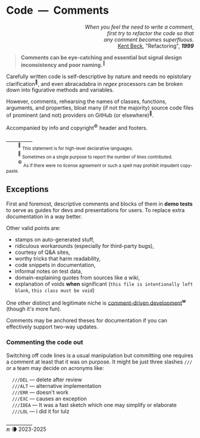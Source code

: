 # Code&nbsp;&nbsp;&mdash;&nbsp;&nbsp;Comments

<p dir="rtl">,<i>When you feel the need to write a comment<br />first try to refactor the code so that<br />.any comment becomes superfluous</i><br />
 <a href="../../../pencraft/README+/quotes/README+/contributors/README.md#Kent-Beck">Kent Beck</a>, "Refactoring", <b><i>1999</i></b></p>

> **Comments can be eye-catching and essential but signal design inconsistency and poor naming.**<sup>🙋</sup>

Carefully written code is self-descriptive by nature and needs no epistolary clarification<sup>🙋</sup>, 
and even abracadabra in _regex_ processors can be broken down into figurative methods and variables. 

However, comments, rehearsing the names of classes, functions, arguments, and properties, bloat many (if not the majority) source code files of prominent (and not) providers on GitHub (or elsewhere)<sup>📄</sup>.

Accompanied by info and copyright<sup>©️</sup> header and footers. 

\___________\
&nbsp;&nbsp;&nbsp;&nbsp;&nbsp;&nbsp;&nbsp;&nbsp;<sup>🙋</sup>&nbsp;<sub>This statement is for high-level declarative languages.</sub>\
&nbsp;&nbsp;&nbsp;&nbsp;&nbsp;&nbsp;&nbsp;&nbsp;<sup>📄</sup>&nbsp;<sub>Sometimes on a single purpose to report the number of lines contributed.</sub>\
&nbsp;&nbsp;&nbsp;&nbsp;&nbsp;&nbsp;&nbsp;&nbsp;<sup>©️</sup>&nbsp;<sub>As if there were no license agreement or such a spell may prohibit impudent copy-paste.</sub>

## Exceptions

First and foremost, descriptive comments and blocks of them in **demo tests** to serve as guides for devs and presentations for users. 
To replace extra documentation in a way better.

Other valid points are:
 
+ stamps on auto-generated stuff,
+ ridiculous workarounds (especially for third-party bugs),
+ courtesy of Q&A sites,
+ worthy tricks that harm readability,
+ code snippets in documentation,
+ informal notes on test data,
+ domain-explaining quotes from sources like a wiki,
+ explanation of voids **when** significant (`this file is intentionally left blank`, `this class must be void`)
 
One other distinct and legitimate niche is [comment-driven development](https://en.wikipedia.org/wiki/Comment_programming)<sup><b>w</b></sup> (though it's more fun).

Comments may be anchored theses for documentation if you can effectively support two-way updates.

### Commenting the code out

Switching off code lines is a usual manipulation but committing one requires a comment at least that it was on purpose. It might be just three slashes `///` or a team may decide on acronyms like:

&nbsp;&nbsp;&nbsp;&nbsp;`///DEL` — delete after review\
&nbsp;&nbsp;&nbsp;&nbsp;`///ALT` — alternative implementation \
&nbsp;&nbsp;&nbsp;&nbsp;`///ERR` — doesn't work\
&nbsp;&nbsp;&nbsp;&nbsp;`///EXC` — causes an exception\
&nbsp;&nbsp;&nbsp;&nbsp;`///IDEA` — It was a fast sketch which one may simplify or elaborate\
&nbsp;&nbsp;&nbsp;&nbsp;`///LOL` — i did it for lulz

\___________\
 🔚 🌘 2023-2025

